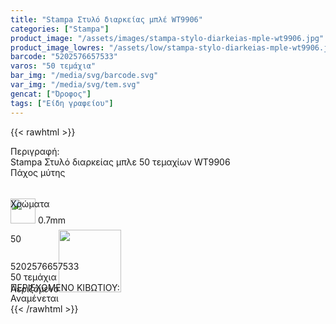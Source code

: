 ```yaml
---
title: "Stampa Στυλό διαρκείας μπλέ WT9906"
categories: ["Stampa"]
product_image: "/assets/images/stampa-stylo-diarkeias-mple-wt9906.jpg"
product_image_lowres: "/assets/low/stampa-stylo-diarkeias-mple-wt9906.jpg"
barcode: "5202576657533"
varos: "50 τεμάχια"
bar_img: "/media/svg/barcode.svg"
var_img: "/media/svg/tem.svg"
gencat: ["Όροφος"]
tags: ["Είδη γραφείου"]
---
```

{{< rawhtml >}}
<style>
 .seee span {
   width: 90px;
   height: 30px;
   border-radius:20px;
   text-align: center;
    line-height: 30px;
 }
 .sdfcenter div {
   flex-grow: 1;
   box-sizing: border-box;
   height: 50px;

 }
 
 .sdfn:nth-child(1) {
   flex-basis: 300px;
 }
 .sdfn:nth-child(2) {
   flex-basis: 300px;
 }
 .sdfn:nth-child(3) {
   flex-basis: auto;
 }
</style>
<div class="product">
    <div id="sistatika">Περιγραφή:</div>
    <div class="alltext">Stampa Στυλό διαρκείας μπλε 50 τεμαχίων WT9906</div>
    <div class="sdfcenter sfwb sgg2">
      <div class="sdfn seee">
        <div style="border-radius: 4px;" class="sred sdfaic sjc sp010">Πάχος μύτης</div>
        <div style="border-radius: 0 4px 4px 0;" class="sdfaic sf25 sfwb sp010"><img class="spr" style="left:-10px" width="40px" src="/media/stampa/miti.svg" alt=""> 0.7mm</div>
      </div>
      <div class="sdfn">
        <div style="border-radius: 4px 0 0 4px;" class="s444 stfff sdfaic sjc sbr4 sbc444 sp010">Χρώματα</div>
        <div style="border-radius: 0 4px 4px 0;" class="steee seee sdfaic sjc sf25 sfwb sgg4 sp010"><span class="srblue">50</span></div>
      </div>
      <div class="sdfn"><div class="sjc sball2 sbceee sdfaic sf20 sfwb sgg10 sp010">Αεριζόμενο<img width="100px" src="/media/stampa/kapaki.svg" alt=""> </div></div>
   </div>
  <div class="keno"></div>
    <div id="barcode">
        <div id="barimage1"></div><span id="bartext">5202576657533</span>
    </div>
    <div id="varos">
        <div id="temimg"></div><span id="varostext">50 τεμάχια</span>
    </div>
    <div id="kivotio">ΠΕΡΙΕΧΟΜΕΝΟ ΚΙΒΩΤΙΟΥ:<br>Αναμένεται</div>
    <div class="pimg"></div>
</div>
{{< /rawhtml >}}